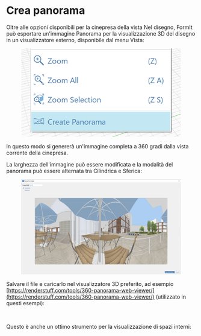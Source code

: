 # Crea panorama

Oltre alle opzioni disponibili per la cinepresa della vista Nel disegno, FormIt può esportare un'immagine Panorama per la visualizzazione 3D del disegno in un visualizzatore esterno, disponibile dal menu Vista:

<figure><img src="../.gitbook/assets/PanoramaMenu.png" alt=""><figcaption></figcaption></figure>

In questo modo si genererà un'immagine completa a 360 gradi dalla vista corrente della cinepresa.  

La larghezza dell'immagine può essere modificata e la modalità del panorama può essere alternata tra Cilindrica e Sferica:

<figure><img src="../.gitbook/assets/PanoramaDialog.png" alt=""><figcaption></figcaption></figure>

Salvare il file e caricarlo nel visualizzatore 3D preferito, ad esempio [https://renderstuff.com/tools/360-panorama-web-viewer/](https://renderstuff.com/tools/360-panorama-web-viewer/) (utilizzato in questi esempi):

<figure><img src="../.gitbook/assets/PanoramaMid.gif" alt=""><figcaption></figcaption></figure>

Questo è anche un ottimo strumento per la visualizzazione di spazi interni:

<figure><img src="../.gitbook/assets/20191021 polygon labs.png" alt=""><figcaption></figcaption></figure>

<figure><img src="../.gitbook/assets/PanoramaIndoor.gif" alt=""><figcaption></figcaption></figure>
